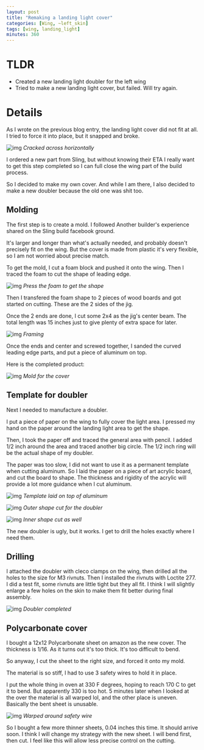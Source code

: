 ```yaml
---
layout: post
title: "Remaking a landing light cover"
categories: [Wing, ~left_skin]
tags: [wing, landing_light]
minutes: 360
---
```


# TLDR

- Created a new landing light doubler for the left wing
- Tried to make a new landing light cover, but failed. Will try again.

# Details

As I wrote on the previous blog entry, the landing light cover did not fit at all. I tried to force it into place, but it snapped and broke.

![img](https://lh3.googleusercontent.com/pw/AP1GczMXzFKE20nKQWanhAk5SBsX3jCIKsNwCFaRUzTHMm33mjluW4rhvc7pYsCwYuLHP28RwbLsNe7nfGg_Hwz1FisC6xGlOVXKyE9S6wjn9lBqexVqwTYgjXG5IG-vbMvoDMim5lwCKicdqHBltuG5kALjCQ=w2328-h3092-s-no-gm?authuser=0)
_Cracked across horizontally_

I ordered a new part from Sling, but without knowing their ETA I really want to get this step completed so I can full close the wing part of the build process.

So I decided to make my own cover. And while I am there, I also decided to make a new doubler because the old one was shit too.

## Molding

The first step is to create a mold. I followed Another builder's experience shared on the Sling build facebook ground.

It's larger and longer than what's actually needed, and probably doesn't precisely fit on the wing. But the cover is made from plastic it's very flexible, so I am not worried about precise match.

To get the mold, I cut a foam block and pushed it onto the wing. Then I traced the foam to cut the shape of leading edge.

![img](https://lh3.googleusercontent.com/pw/AP1GczO9OdAwiH6QyYV9B9bVDuzz8ZTHGIHfkZWHQJmc1PoV4gQ-ks-q1s5hfUeWnWMG7DBzY2s2Xf8G6OjsEzWnGTXqpR1jcsnLkhNw3ktcjE1xo9CwVTn83W0CnMPB4T-xjT_IaXfWf2iR61rSDeIir4RyEg=w4080-h3072-s-no-gm?authuser=0)
_Press the foam to get the shape_

Then I transfered the foam shape to 2 pieces of wood boards and got started on cutting. These are the 2 sides of the jig.

Once the 2 ends are done, I cut some 2x4 as the jig's center beam. The total length was 15 inches just to give plenty of extra space for later.

![img](https://lh3.googleusercontent.com/pw/AP1GczPszHeTAxHBsvt7lb6Ewr-XNT4CaXZpFN8hR4Y3tnEnqKQPkC9LDW0jwrwKatQGZMABK036De47YqLvi1lW5pVamgUhX9F6nMb8zIjenlLx-F5LJINjh5RVRiihtRdwG_ZCSC4RCro-kQRuJlQ0Sejezg=w4080-h3072-s-no-gm?authuser=0)
_Framing_

Once the ends and center and screwed together, I sanded the curved leading edge parts, and put a piece of aluminum on top.

Here is the completed product:

![img](https://lh3.googleusercontent.com/pw/AP1GczOSo50jHZL5DyiEgvhYAjWf9F0OwZta0y-hKB3S0r88dJjippNd_BRWrmv8uPMLwB7CTuUUgxw0KIcc9aM-UWWNQWnZK9SO0KBcz3Gyxgb9LB_cQm2ld_Rgjt3lh-BQ34YnxcSk70cIk1fnPdWzHdKu8w=w4080-h3072-s-no-gm?authuser=0)
_Mold for the cover_

## Template for doubler

Next I needed to manufacture a doubler.

I put a piece of paper on the wing to fully cover the light area. I pressed my hand on the paper around the landing light area to get the shape.

Then, I took the paper off and traced the general area with pencil. I added 1/2 inch around the area and traced another big circle. The 1/2 inch ring will be the actual shape of my doubler.

The paper was too slow, I did not want to use it as a permanent template when cutting aluminum. So I laid the paper on a piece of art acrylic board, and cut the board to shape. The thickness and rigidity of the acrylic will provide a lot more guidance when I cut aluminum.

![img](https://lh3.googleusercontent.com/pw/AP1GczNr-PhRSUvJXig_LUAcgdVfqQkSWbdPvA0rA-EnjwbZVbRb0juQQSiSJvQfR-EW3_tlFjrdnWyLpTFBV_yS4JJ_ADL9Jr0r5xbrHyUtq8v2-WD_olvjMCdAQnxcvKkwlhDQ1tUdPkeGGGjI0sqM-m8w8g=w4080-h3072-s-no-gm?authuser=0)
_Template laid on top of aluminum_

![img](https://lh3.googleusercontent.com/pw/AP1GczOXHE-f3OTN5hP8uikqzCtP506QaWXvnmIg0L3gTxz7ov9KkcPT2qfDnJA2joPEwBWEKHMUb2c0Q7mGBqRDsl_l-sxMSrvKivnVDx3KvZnp25mTaKmIKb9gHqrrTUtroeHjZsG4eNsqAHxwFSx1inYTEg=w4080-h3072-s-no-gm?authuser=0)
_Outer shape cut for the doubler_

![img](https://lh3.googleusercontent.com/pw/AP1GczPnMxC69Fj2vjoofB-uGeTehj8yfHZFEdswMQekvw0iv3PmFmCIxRICMKt_Rzzj-wccV-azzQpLyCKVEYYMU-DCy6jdjTTtDhmXaKoytDreeh27iCmF-Llz7KHs2vdZiK3-_AiVMiFzc-T2fEVeeqKJrQ=w4080-h3072-s-no-gm?authuser=0)
_Inner shape cut as well_

The new doubler is ugly, but it works. I get to drill the holes exactly where I need them.

## Drilling

I attached the doubler with cleco clamps on the wing, then drilled all the holes to the size for M3 rivnuts. Then I installed the rivnuts with Loctite 277. I did a test fit, some rivnuts are little tight but they all fit. I think I will slightly enlarge a few holes on the skin to make them fit better during final assembly.

![img](https://lh3.googleusercontent.com/pw/AP1GczPeFrywIhNMU4EeOH9ka8Elitw-pBYfZ5EnIltpwgoVStpQdR1cisLBp6c-aZUkr2NVJHDrEKPOr2n_1cB5VbWe0L4X0N30L5MpHDcNUYX9SPFlS5yatCVQQEDYg64SnWS7129eb3CD5im6mNhj5SPLBw=w4080-h3072-s-no-gm?authuser=0)
_Doubler completed_

## Polycarbonate cover

I bought a 12x12 Polycarbonate sheet on amazon as the new cover. The thickness is 1/16. As it turns out it's too thick. It's too difficult to bend.

So anyway, I cut the sheet to the right size, and forced it onto my mold.

The material is so stiff, I had to use 3 safety wires to hold it in place.

I put the whole thing in oven at 330 F degrees, hoping to reach 170 C to get it to bend. But apparently 330 is too hot. 5 minutes later when I looked at the over the material is all warped lol, and the other place is uneven. Basically the bent sheet is unusable.

![img](https://lh3.googleusercontent.com/pw/AP1GczMOeVz0rSbLkaK_ACF_ZskRj9JdKwdeCTIUEKZkT79pw4n-7vM8OZ680Fgi4daVOqisOR-qUk4yDI0o6Zh0ehBxTtnifK2jTT2u6nCOZtvcIWvGl-hKekHO-BuamOcbKrc4AZFpGF1WURn5uRWqdg6mEA=w2274-h1712-s-no-gm?authuser=0)
_Warped around safety wire_

So I bought a few more thinner sheets, 0.04 inches this time. It should arrive soon. I think I will change my strategy with the new sheet. I will bend first, then cut. I feel like this will allow less precise control on the cutting.
